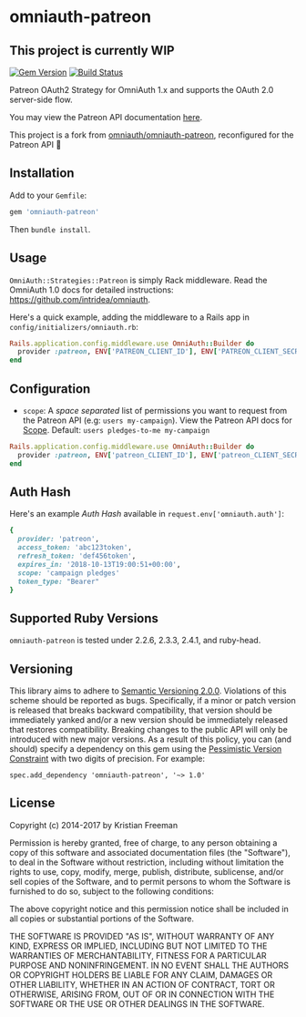 # omniauth-patreon
## **This project is currently WIP**

[![Gem Version](https://badge.fury.io/rb/omniauth-patreon.svg)](http://badge.fury.io/rb/omniauth-patreon)
[![Build Status](https://travis-ci.org/signalnerve/omniauth-patreon.svg?branch=master)](https://travis-ci.org/signalnerve/omniauth-patreon)


Patreon OAuth2 Strategy for OmniAuth 1.x and supports the OAuth 2.0 server-side flow.

You may view the Patreon API documentation [here](https://www.patreon.com/portal/).

This project is a fork from [omniauth/omniauth-patreon](https://github.com/omniauth/omniauth-patreon), reconfigured for the Patreon API 🙂

## Installation

Add to your `Gemfile`:

```ruby
gem 'omniauth-patreon'
```

Then `bundle install`.

## Usage

`OmniAuth::Strategies::Patreon` is simply Rack middleware. Read the OmniAuth 1.0 docs for detailed instructions: https://github.com/intridea/omniauth.

Here's a quick example, adding the middleware to a Rails app in `config/initializers/omniauth.rb`:

```ruby
Rails.application.config.middleware.use OmniAuth::Builder do
  provider :patreon, ENV['PATREON_CLIENT_ID'], ENV['PATREON_CLIENT_SECRET']
end
```

## Configuration

- `scope`: A _space separated_ list of permissions you want to request from the Patreon API (e.g: `users my-campaign`). View the Patreon API docs for [Scope](https://docs.patreon.com/#scopes). Default: `users pledges-to-me my-campaign`

```ruby
Rails.application.config.middleware.use OmniAuth::Builder do
  provider :patreon, ENV['patreon_CLIENT_ID'], ENV['patreon_CLIENT_SECRET'], scope: 'campaigns pledges'
end
```

## Auth Hash

Here's an example _Auth Hash_ available in `request.env['omniauth.auth']`:

```ruby
{
  provider: 'patreon',
  access_token: 'abc123token',
  refresh_token: 'def456token',
  expires_in: '2018-10-13T19:00:51+00:00',
  scope: 'campaign pledges'
  token_type: "Bearer"
}
```

## Supported Ruby Versions

`omniauth-patreon` is tested under 2.2.6, 2.3.3, 2.4.1, and ruby-head.

## Versioning

This library aims to adhere to [Semantic Versioning 2.0.0][semver]. Violations
of this scheme should be reported as bugs. Specifically, if a minor or patch
version is released that breaks backward compatibility, that version should be
immediately yanked and/or a new version should be immediately released that
restores compatibility. Breaking changes to the public API will only be
introduced with new major versions. As a result of this policy, you can (and
should) specify a dependency on this gem using the [Pessimistic Version
Constraint][pvc] with two digits of precision. For example:

    spec.add_dependency 'omniauth-patreon', '~> 1.0'

[semver]: http://semver.org/
[pvc]: http://docs.rubygems.org/read/chapter/16#page74

## License

Copyright (c) 2014-2017 by Kristian Freeman

Permission is hereby granted, free of charge, to any person obtaining a copy of this software and associated documentation files (the "Software"), to deal in the Software without restriction, including without limitation the rights to use, copy, modify, merge, publish, distribute, sublicense, and/or sell copies of the Software, and to permit persons to whom the Software is furnished to do so, subject to the following conditions:

The above copyright notice and this permission notice shall be included in all copies or substantial portions of the Software.

THE SOFTWARE IS PROVIDED "AS IS", WITHOUT WARRANTY OF ANY KIND, EXPRESS OR IMPLIED, INCLUDING BUT NOT LIMITED TO THE WARRANTIES OF MERCHANTABILITY, FITNESS FOR A PARTICULAR PURPOSE AND NONINFRINGEMENT. IN NO EVENT SHALL THE AUTHORS OR COPYRIGHT HOLDERS BE LIABLE FOR ANY CLAIM, DAMAGES OR OTHER LIABILITY, WHETHER IN AN ACTION OF CONTRACT, TORT OR OTHERWISE, ARISING FROM, OUT OF OR IN CONNECTION WITH THE SOFTWARE OR THE USE OR OTHER DEALINGS IN THE SOFTWARE.
